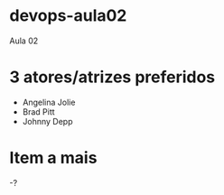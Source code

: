 # devops-aula02
Aula 02

# 3 atores/atrizes preferidos
- Angelina Jolie
- Brad Pitt
- Johnny Depp

# Item a mais
-?
